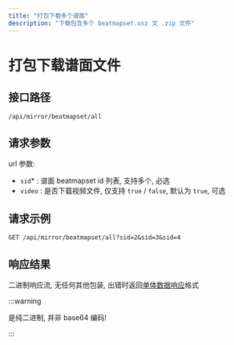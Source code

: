 ```yaml
---
title: "打包下载多个谱面"
description: "下载包含多个 beatmapset.osz 文 .zip 文件"
---
```


# 打包下载谱面文件

## 接口路径

`/api/mirror/beatmapset/all`

## 请求参数

url 参数:

- `sid`* : 谱面 beatmapset id 列表, 支持多个, 必选
- `video` : 是否下载视频文件, 仅支持 `true` / `false`, 默认为 `true`, 可选

## 请求示例

```http request
GET /api/mirror/beatmapset/all?sid=2&sid=3&sid=4
```

## 响应结果

二进制响应流, 无任何其他包装, 出错时返回[单体数据响应](../README.md#单体数据响应)格式

:::warning

是纯二进制, 并非 base64 编码!

:::
